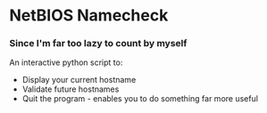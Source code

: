 # NetBIOS Namecheck #
### Since I'm far too lazy to count by myself ###

An interactive python script to:
* Display your current hostname
* Validate future hostnames
* Quit the program - enables you to do something far more useful